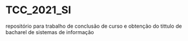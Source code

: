 # TCC_2021_SI
repositório para trabalho de conclusão de curso e obtenção do tittulo de bacharel de sistemas de informação

